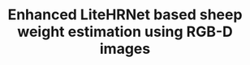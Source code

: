 ---
title: Enhanced LiteHRNet based sheep weight estimation using RGB-D images
collection: publications
permalink: /publications/Enhanced LiteHRNet based sheep weight estimation using RGB-D images
citation: Chong He, Yongliang Qiao, Rui Mao, Mei Li, Meili Wang , Computers and Electronics in Agriculture, 2023,206, 107667. (IF 5.565)
---